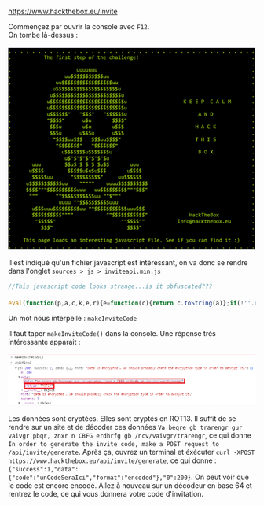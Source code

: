 https://www.hackthebox.eu/invite

Commençez par ouvrir la console avec `F12`.<br/>
On tombe là-dessus :<br/><br/>
![Image de la tête de mort](https://github.com/Filtox/Cybersecurity/blob/main/HackTheBox/console.PNG)

Il est indiqué qu'un fichier javascript est intéressant, on va donc se rendre dans l'onglet `sources > js > inviteapi.min.js`

```javascript
//This javascript code looks strange...is it obfuscated???

eval(function(p,a,c,k,e,r){e=function(c){return c.toString(a)};if(!''.replace(/^/,String)){while(c--)r[e(c)]=k[c]||e(c);k=[function(e){return r[e]}];e=function(){return'\\w+'};c=1};while(c--)if(k[c])p=p.replace(new RegExp('\\b'+e(c)+'\\b','g'),k[c]);return p}('0 3(){$.4({5:"6",7:"8",9:\'/b/c/d/e/f\',g:0(a){1.2(a)},h:0(a){1.2(a)}})}',18,18,'function|console|log|makeInviteCode|ajax|type|POST|dataType|json|url||api|invite|how|to|generate|success|error'.split('|'),0,{}))
```
Un mot nous interpelle : `makeInviteCode`

Il faut taper `makeInviteCode()` dans la console. Une réponse très intéressante apparait :<br/><br/>
![Image de la réponse dans la console](https://github.com/Filtox/Cybersecurity/blob/main/HackTheBox/console1.png)

Les données sont cryptées. Elles sont cryptés en ROT13. Il suffit de se rendre sur un site et de décoder ces données `Va beqre gb trarengr gur vaivgr pbqr, znxr n CBFG erdhrfg gb /ncv/vaivgr/trarengr`, ce qui donne `In order to generate the invite code, make a POST request to /api/invite/generate`. Après ça, ouvrez un terminal et éxécuter `curl -XPOST https://www.hackthebox.eu/api/invite/generate`, ce qui donne : `{"success":1,"data":{"code":"unCodeSeraIci","format":"encoded"},"0":200}`. On peut voir que le code est encore encodé. Allez à nouveau sur un décodeur en base 64 et rentrez le code, ce qui vous donnera votre code d'invitation.